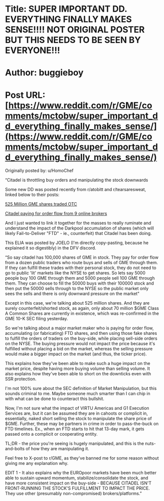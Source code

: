 # Title: SUPER IMPORTANT DD. EVERYTHING FINALLY MAKES SENSE!!!! NOT ORIGINAL POSTER BUT THIS NEEDS TO BE SEEN BY EVERYONE!!!
# Author: buggieboy
# Post URL: [https://www.reddit.com/r/GME/comments/mctobw/super_important_dd_everything_finally_makes_sense/](https://www.reddit.com/r/GME/comments/mctobw/super_important_dd_everything_finally_makes_sense/)


Originally posted by: u/HomoChef 


“Citadel is throttling buy orders and manipulating the stock downwards

Some new DD was posted recently from r/atobitt and r/tearsaresweat, linked below to their posts:

[525 Million GME shares traded OTC](https://www.reddit.com/r/GME/comments/mcfq4e/shitadel_other_hedgies_are_trading_over_525/)

[Citadel paying for order flow from 9 online brokers](https://www.reddit.com/r/DeepFuckingValue/comments/mbvplb/huge_citadel_is_paying_for_order_flow_from_nine/)

And I just wanted to link it together for the masses to really ruminate and understand the impact of the Darkpool accumulation of shares (which will likely Fail-to-Deliver "FTD" - ie., counterfeit) that Citadel has been doing.

This ELIA was posted by JOELO (I'm directly copy-pasting, because he explained it so digestibly) in the DFV discord.

“So say citadel has 100,000 shares of GME in stock. They pay for order flow from a dozen public traders who route buys and sells of GME through them. If they can fulfill these trades with their personal stock, they do not need to go to public 'lit' markets like the NYSE to get shares. So lets say 5000 people buy 100 GME through them and 5000 people sell 100 GME through them. They can choose to fill the 50000 buys with their 100000 stock and then put the 50000 sells through to the NYSE so the public market only sees the sells and there is only downward pressure on the market"

Except in this case, we're talking about 525 million shares. And they are surely counterfeit/shorted stock, as again, only about 70 million $GME Class A Common Shares are currently in existence, which was re-confirmed in the GME 10-K SEC filing yesterday.

So we're talking about a major market maker who is paying for order flow, accumulating (or fabricating) FTD shares, and then using those fake shares to fulfill the orders of traders on the buy-side, while placing sell-side orders on the NYSE. The buying pressure would not impact the price because it's fulfilled without placing a bid on the market, whereas the selling pressure would make a bigger impact on the market (and thus, the ticker price).

This explains how they've been able to make such a huge impact on the market price, despite having more buying volume than selling volume. It also explains how they've been able to short on the downticks even with SSR protection.

I'm not 100% sure about the SEC definition of Market Manipulation, but this sounds criminal to me. Maybe someone much smarter than I can chip in with what can be done to counteract this bullshit.

Now, I'm not sure what the impact of VIRTU Americas and G1 Execution Services are, but it can be assumed they are in cahoots or complicit in, essentially, naked short selling the stock to manipulate the share price of $GME. Further, these may be partners in crime in order to pass-the-buck on FTD timelines. Ex., when an FTD starts to hit that 13-day mark, it gets passed onto a complicit or cooperating entity.

TL;DR - the price you're seeing is hugely manipulated, and this is the nuts-and-bolts of how they are manipulating it.

Feel free to X-post to r/GME, as they've banned me for some reason without giving me any explanation why.


EDIT 1 - It also explains why the EUROpoor markets have been much better able to sustain upward momentum, stabilize/consolidate the stock, and have more consistent impact on the buy-side - BECAUSE CITADEL ISN'T FRONT-RUNNING THE STOCK'S FULFILLMENT TO IMPACT THE PRICE. They use other (presumably non-compromised) brokers/platforms.”